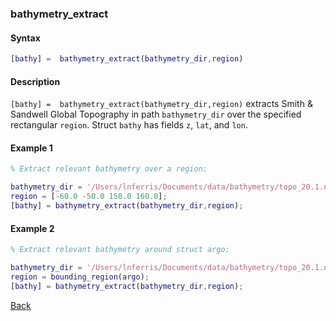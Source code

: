 ### bathymetry_extract

#### Syntax

```Matlab
[bathy] =  bathymetry_extract(bathymetry_dir,region)
```
#### Description

``[bathy] =  bathymetry_extract(bathymetry_dir,region)`` extracts Smith & Sandwell Global Topography in path ``bathymetry_dir`` over the specified rectangular ``region``. Struct ``bathy`` has fields ``z``, ``lat``, and ``lon``.

#### Example 1

```Matlab
% Extract relevant bathymetry over a region:

bathymetry_dir = '/Users/lnferris/Documents/data/bathymetry/topo_20.1.nc';
region = [-60.0 -50.0 150.0 160.0];
[bathy] = bathymetry_extract(bathymetry_dir,region);
```

#### Example 2

```Matlab
% Extract relevant bathymetry around struct argo:

bathymetry_dir = '/Users/lnferris/Documents/data/bathymetry/topo_20.1.nc';
region = bounding_region(argo);
[bathy] = bathymetry_extract(bathymetry_dir,region);

```

[Back](https://github.com/lnferris/ocean_data_tools#adding-bathymetry-to-existing-plots-1)

